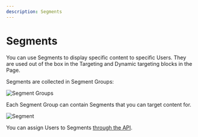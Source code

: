 ```yaml
---
description: Segments
---
```


# Segments

You can use Segments to display specific content to specific Users.
They are used out of the box in the Targeting and Dynamic targeting blocks in the Page.

Segments are collected in Segment Groups:

![Segment Groups](admin_panel_segment_groups.png)

Each Segment Group can contain Segments that you can target content for.

![Segment](admin_panel_segment.png)

You can assign Users to Segments [through the API](segment_api.md#assigning-users).